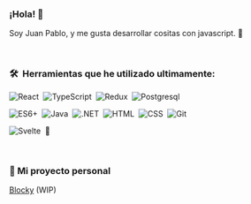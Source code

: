 ###  ¡Hola! 👋

Soy Juan Pablo, y me gusta desarrollar cositas con javascript. 🤠

<br>

### 🛠 &nbsp;Herramientas que he utilizado ultimamente:

![React](https://img.shields.io/badge/-React-05122A?style=flat&logo=react)&nbsp;
![TypeScript](https://img.shields.io/badge/-TypeScript-05122A?style=flat&logo=typescript)&nbsp;
![Redux](https://img.shields.io/badge/-Redux-05122A?style=flat&logo=redux)&nbsp;
![Postgresql](https://img.shields.io/badge/-Postgresql-05122A?style=flat&logo=postgresql)&nbsp;

![ES6+](https://img.shields.io/badge/-ES6+-05122A?style=flat&logo=javascript)&nbsp;
![Java](https://img.shields.io/badge/-Java-05122A?style=flat&logo=Java)&nbsp;
![.NET](https://img.shields.io/badge/-.NET-05122A?style=flat&logo=dotnet&logoColor=FFA518)&nbsp;
![HTML](https://img.shields.io/badge/-HTML-05122A?style=flat&logo=HTML5)&nbsp;
![CSS](https://img.shields.io/badge/-CSS-05122A?style=flat&logo=CSS3&logoColor=1572B6)&nbsp;
![Git](https://img.shields.io/badge/-Git-05122A?style=flat&logo=git)&nbsp;

 ![Svelte](https://img.shields.io/badge/-svelte-05122A?style=flat&logo=svelte)&nbsp; 🧡

<br>

### 🧱 Mi proyecto personal 

[Blocky](https://github.com/Desireless/blocky) (WIP)





